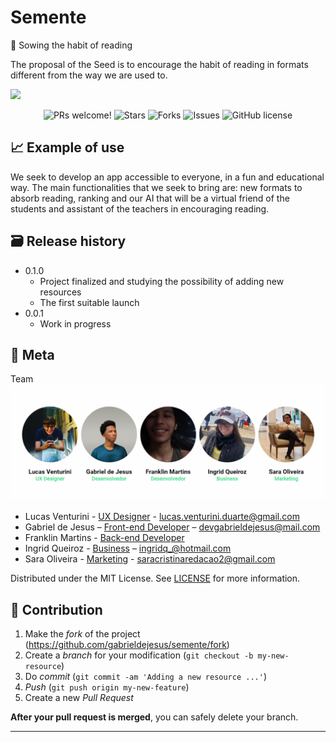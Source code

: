 # Semente

🌱 Sowing the habit of reading

The proposal of the Seed is to encourage the habit of reading in formats different from the way we are used to.

![](public/assets/web-preview.gif)

<p align="center">
  <img alt="PRs welcome!" src="https://img.shields.io/static/v1?label=PRs&message=WELCOME&style=for-the-badge&color=44E2A2&labelColor=222222" />
     
   <img alt="Stars" src="https://img.shields.io/github/stars/gabrieldejesus/semente?color=44E2A2&label=STARS&logo=3C424B&logoColor=3C424B&style=for-the-badge&labelColor=222222" />

   <img alt="Forks" src="https://img.shields.io/github/forks/gabrieldejesus/semente?color=44E2A2&label=FORKS&logo=3C424B&logoColor=3C424B&style=for-the-badge&labelColor=222222" />

   <img alt="Issues" src="https://img.shields.io/github/issues/gabrieldejesus/semente?color=44E2A2&label=ISSUES&logo=3C424B&logoColor=3C424B&style=for-the-badge&labelColor=222222" />
   
   <img alt="GitHub license" src="https://img.shields.io/github/license/gabrieldejesus/semente?color=44E2A2&label=LICENSE&logo=3C424B&logoColor=3C424B&style=for-the-badge&labelColor=222222" />
</p>

## 📈 Example of use

We seek to develop an app accessible to everyone, in a fun and educational way. The main functionalities that we seek to bring are: new formats to absorb reading, ranking and our AI that will be a virtual friend of the students and assistant of the teachers in encouraging reading.

## 🗃 Release history

- 0.1.0
  - Project finalized and studying the possibility of adding new resources
  - The first suitable launch
- 0.0.1
  - Work in progress

## 📝 Meta

Team
![](public/assets/team-preview.png)

* Lucas Venturini - [UX Designer](https://www.linkedin.com/in/thelucasventurini) - lucas.venturini.duarte@gmail.com
* Gabriel de Jesus – [Front-end Developer](https://www.gabrieldesenvolvedor.com/) – devgabrieldejesus@mail.com
* Franklin Martins - [Back-end Developer]()
* Ingrid Queiroz - [Business](https://www.linkedin.com/in/ingridqcosta) – ingridq_@hotmail.com
* Sara Oliveira - [Marketing](https://www.linkedin.com/in/saracristinaoli/) - saracristinaredacao2@gmail.com

Distributed under the MIT License. See [LICENSE](LICENSE) for more information.

## 🚀 Contribution

1. Make the _fork_ of the project (<https://github.com/gabrieldejesus/semente/fork>)
2. Create a _branch_ for your modification (`git checkout -b my-new-resource`)
3. Do _commit_ (`git commit -am 'Adding a new resource ...'`)
4. _Push_ (`git push origin my-new-feature`)
5. Create a new _Pull Request_

**After your pull request is merged**, you can safely delete your branch.

---
